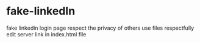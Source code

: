 # fake-linkedIn
fake linkedin login page
respect the privacy of others
use files respectfully
edit server link in index.html file
